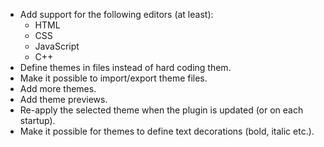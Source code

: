 * Add support for the following editors (at least):
  * HTML
  * CSS
  * JavaScript
  * C++
* Define themes in files instead of hard coding them.
* Make it possible to import/export theme files.
* Add more themes.
* Add theme previews.
* Re-apply the selected theme when the plugin is updated (or on each startup).
* Make it possible for themes to define text decorations (bold, italic etc.).
